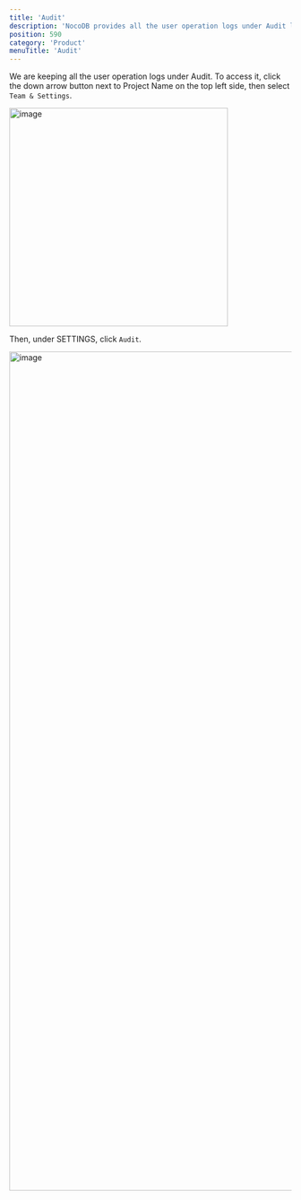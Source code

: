 ```yaml
---
title: 'Audit'
description: 'NocoDB provides all the user operation logs under Audit log'
position: 590
category: 'Product'
menuTitle: 'Audit'
---
```


We are keeping all the user operation logs under Audit. To access it, click the down arrow button next to Project Name on the top left side, then select `Team & Settings`.

<img width="390" alt="image" src="https://user-images.githubusercontent.com/35857179/189115289-07657c15-deab-435f-b0f9-2948007f8c65.png">

Then, under SETTINGS, click `Audit`.

<img width="1498" alt="image" src="https://user-images.githubusercontent.com/35857179/189115759-ac1664be-906a-4f36-973b-ed67f39d55a3.png">